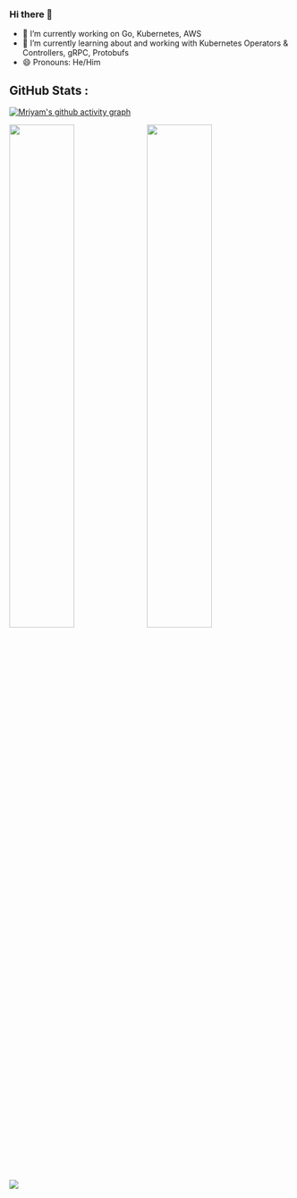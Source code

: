 ### Hi there 👋

- 🔭 I’m currently working on Go, Kubernetes, AWS
- 🌱 I’m currently learning about and working with Kubernetes Operators & Controllers, gRPC, Protobufs
- 😄 Pronouns: He/Him

## GitHub Stats :
[![Mriyam's github activity graph](https://activity-graph.herokuapp.com/graph?username=mbtamuli&theme=xcode)](https://github.com/mbtamuli)

<p>
  <img width="48%" src="https://github-readme-stats.vercel.app/api?username=mbtamuli&show_icons=true&theme=tokyonight" />
  <img width="48%" src="https://github-readme-streak-stats.herokuapp.com/?user=mbtamuli&theme=tokyonight" />
</p>


![](https://komarev.com/ghpvc/?username=mbtamuli&style=flat-square&color=red)
